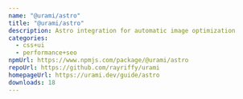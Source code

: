 ```yaml
---
name: "@urami/astro"
title: "@urami/astro"
description: Astro integration for automatic image optimization
categories:
  - css+ui
  - performance+seo
npmUrl: https://www.npmjs.com/package/@urami/astro
repoUrl: https://github.com/rayriffy/urami
homepageUrl: https://urami.dev/guide/astro
downloads: 18
---
```

